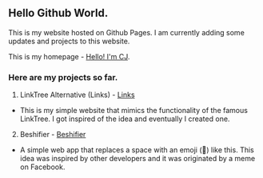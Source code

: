 ## Hello Github World.

This is my website hosted on Github Pages. I am currently adding some updates and projects to this website.

This is my homepage - <a href="https://cjts15.github.io/" target="blank">Hello! I'm CJ</a>.

### Here are my projects so far.
1. LinkTree Alternative (Links) - <a href="https://cjts15.github.io/links.html" target="blank">Links</a>
- This is my simple website that mimics the functionality of the famous LinkTree. I got inspired of the idea and eventually I created one.
2. Beshifier - <a href="https://cjts15.github.io/beshifier" target="blank">Beshifier</a>
- A simple web app that replaces a space with an emoji (🤸) like this. This idea was inspired by other developers and it was originated by a meme on Facebook.
